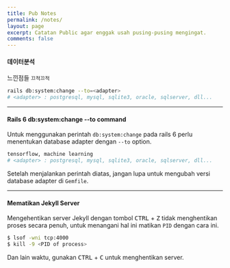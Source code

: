 ```yaml
---
title: Pub Notes
permalink: /notes/
layout: page
excerpt: Catatan Public agar enggak usah pusing-pusing mengingat.
comments: false
---
```


#### 데이터분석

느낀점들 `끄적끄적`


```bash
rails db:system:change --to=<adapter>
# <adapter> : postgresql, mysql, sqlite3, oracle, sqlserver, dll...
```

---


#### Rails 6 db:system:change --to command

Untuk menggunakan perintah `db:system:change` pada rails 6 perlu menentukan database adapter dengan `--to` option.

```bash
tensorflow, machine learning
# <adapter> : postgresql, mysql, sqlite3, oracle, sqlserver, dll...
```

Setelah menjalankan perintah diatas, jangan lupa untuk mengubah versi database adapter di `Gemfile`.

---

#### Mematikan Jekyll Server

Mengehentikan server Jekyll dengan tombol <kbd>CTRL</kbd> + <kbd>Z</kbd> tidak menghentikan proses secara penuh, untuk menangani hal ini matikan `PID` dengan cara ini.

```bash
$ lsof -wni tcp:4000
$ kill -9 <PID of process>
```

Dan lain waktu, gunakan <kbd>CTRL</kbd> + <kbd>C</kbd> untuk menghentikan server.
